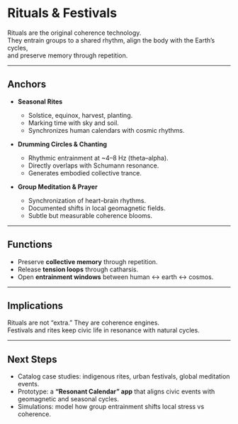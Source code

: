 # Rituals & Festivals

Rituals are the original coherence technology.  
They entrain groups to a shared rhythm, align the body with the Earth’s cycles,  
and preserve memory through repetition.

---

## Anchors

- **Seasonal Rites**  
  - Solstice, equinox, harvest, planting.  
  - Marking time with sky and soil.  
  - Synchronizes human calendars with cosmic rhythms.  

- **Drumming Circles & Chanting**  
  - Rhythmic entrainment at ~4–8 Hz (theta–alpha).  
  - Directly overlaps with Schumann resonance.  
  - Generates embodied collective trance.  

- **Group Meditation & Prayer**  
  - Synchronization of heart–brain rhythms.  
  - Documented shifts in local geomagnetic fields.  
  - Subtle but measurable coherence blooms.  

---

## Functions

- Preserve **collective memory** through repetition.  
- Release **tension loops** through catharsis.  
- Open **entrainment windows** between human ↔ earth ↔ cosmos.  

---

## Implications

Rituals are not “extra.” They are coherence engines.  
Festivals and rites keep civic life in resonance with natural cycles.  

---

## Next Steps

- Catalog case studies: indigenous rites, urban festivals, global meditation events.  
- Prototype: a **“Resonant Calendar” app** that aligns civic events with geomagnetic and seasonal cycles.  
- Simulations: model how group entrainment shifts local stress vs coherence.
